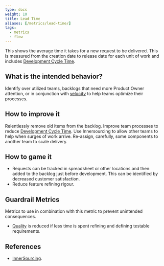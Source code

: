 ```yaml
---
type: docs
weight: 10
title: Lead Time
aliases: [/metrics/lead-time/]
tags:
  - metrics
  - flow
---
```


This shows the average time it takes for a new request to be delivered. This is
measured from the creation date to release date for each unit of work and includes [Development Cycle Time](../development-cycle-time).

## What is the intended behavior?

Identify over utilized teams, backlogs that need more Product Owner attention,
or in conjunction with [velocity](../velocity) to help teams optimize their processes.

## How to improve it

Relentlessly remove old items from the backlog.
Improve team processes to reduce [Development Cycle Time](../development-cycle-time).
Use Innersourcing to allow other teams to help when surges of work arrive.
Re-assign, carefully, some components to another team to scale delivery.

## How to game it

- Requests can be tracked in spreadsheet or other locations and then added to
  the backlog just before development. This can be identified by decreased
  customer satisfaction.
- Reduce feature refining rigour.

## Guardrail Metrics

Metrics to use in combination with this metric to prevent unintended consequences.

- [Quality](../defect-rate) is reduced if less time is spent refining and defining
  testable requirements.

## References

- [InnerSourcing](https://paypal.github.io/InnerSourceCommons/).
